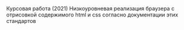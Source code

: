 Курсовая работа (2021)
Низкоуровневая реализация браузера с отрисовкой содержимого html и css согласно документации этих стандартов
